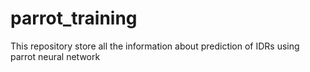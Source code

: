 # parrot_training
This repository store all the information about prediction of IDRs using parrot neural network 

